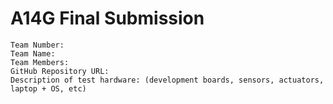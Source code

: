# A14G Final Submission

```
Team Number:
Team Name:
Team Members:
GitHub Repository URL:
Description of test hardware: (development boards, sensors, actuators, laptop + OS, etc)
```